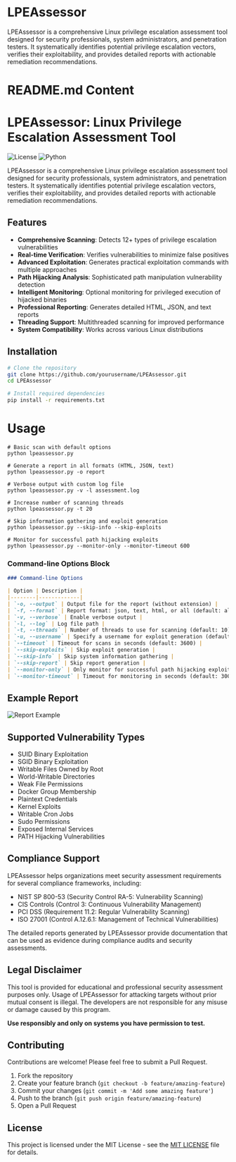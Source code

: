 # LPEAssessor
LPEAssessor is a comprehensive Linux privilege escalation assessment tool designed for security professionals, system administrators, and penetration testers. It systematically identifies potential privilege escalation vectors, verifies their exploitability, and provides detailed reports with actionable remediation recommendations.
# README.md Content

# LPEAssessor: Linux Privilege Escalation Assessment Tool

![License](https://img.shields.io/badge/License-MIT-blue.svg)
![Python](https://img.shields.io/badge/Python-3.6%2B-blue)

LPEAssessor is a comprehensive Linux privilege escalation assessment tool designed for security professionals, system administrators, and penetration testers. It systematically identifies potential privilege escalation vectors, verifies their exploitability, and provides detailed reports with actionable remediation recommendations.

## Features

- **Comprehensive Scanning**: Detects 12+ types of privilege escalation vulnerabilities
- **Real-time Verification**: Verifies vulnerabilities to minimize false positives
- **Advanced Exploitation**: Generates practical exploitation commands with multiple approaches
- **Path Hijacking Analysis**: Sophisticated path manipulation vulnerability detection
- **Intelligent Monitoring**: Optional monitoring for privileged execution of hijacked binaries
- **Professional Reporting**: Generates detailed HTML, JSON, and text reports
- **Threading Support**: Multithreaded scanning for improved performance
- **System Compatibility**: Works across various Linux distributions

## Installation

```bash
# Clone the repository
git clone https://github.com/yourusername/LPEAssessor.git
cd LPEAssessor

# Install required dependencies
pip install -r requirements.txt
```

# Usage

```
# Basic scan with default options
python lpeassessor.py

# Generate a report in all formats (HTML, JSON, text)
python lpeassessor.py -o report

# Verbose output with custom log file
python lpeassessor.py -v -l assessment.log

# Increase number of scanning threads
python lpeassessor.py -t 20

# Skip information gathering and exploit generation
python lpeassessor.py --skip-info --skip-exploits

# Monitor for successful path hijacking exploits
python lpeassessor.py --monitor-only --monitor-timeout 600
```

### Command-line Options Block

```markdown
### Command-line Options

| Option | Description |
|--------|-------------|
| `-o, --output` | Output file for the report (without extension) |
| `-f, --format` | Report format: json, text, html, or all (default: all) |
| `-v, --verbose` | Enable verbose output |
| `-l, --log` | Log file path |
| `-t, --threads` | Number of threads to use for scanning (default: 10) |
| `-u, --username` | Specify a username for exploit generation (default: current user) |
| `--timeout` | Timeout for scans in seconds (default: 3600) |
| `--skip-exploits` | Skip exploit generation |
| `--skip-info` | Skip system information gathering |
| `--skip-report` | Skip report generation |
| `--monitor-only` | Only monitor for successful path hijacking exploits |
| `--monitor-timeout` | Timeout for monitoring in seconds (default: 300) |
```

## Example Report

![Report Example](docs/images/report-example.png)

## Supported Vulnerability Types

- SUID Binary Exploitation
- SGID Binary Exploitation
- Writable Files Owned by Root
- World-Writable Directories
- Weak File Permissions
- Docker Group Membership
- Plaintext Credentials
- Kernel Exploits
- Writable Cron Jobs
- Sudo Permissions
- Exposed Internal Services
- PATH Hijacking Vulnerabilities

## Compliance Support

LPEAssessor helps organizations meet security assessment requirements for several compliance frameworks, including:

- NIST SP 800-53 (Security Control RA-5: Vulnerability Scanning)
- CIS Controls (Control 3: Continuous Vulnerability Management)
- PCI DSS (Requirement 11.2: Regular Vulnerability Scanning)
- ISO 27001 (Control A.12.6.1: Management of Technical Vulnerabilities)

The detailed reports generated by LPEAssessor provide documentation that can be used as evidence during compliance audits and security assessments.

## Legal Disclaimer

This tool is provided for educational and professional security assessment purposes only. Usage of LPEAssessor for attacking targets without prior mutual consent is illegal. The developers are not responsible for any misuse or damage caused by this program.

**Use responsibly and only on systems you have permission to test.**

## Contributing

Contributions are welcome! Please feel free to submit a Pull Request.

1. Fork the repository
2. Create your feature branch (`git checkout -b feature/amazing-feature`)
3. Commit your changes (`git commit -m 'Add some amazing feature'`)
4. Push to the branch (`git push origin feature/amazing-feature`)
5. Open a Pull Request

## License

This project is licensed under the MIT License - see the [MIT LICENSE](LICENSE) file for details.
